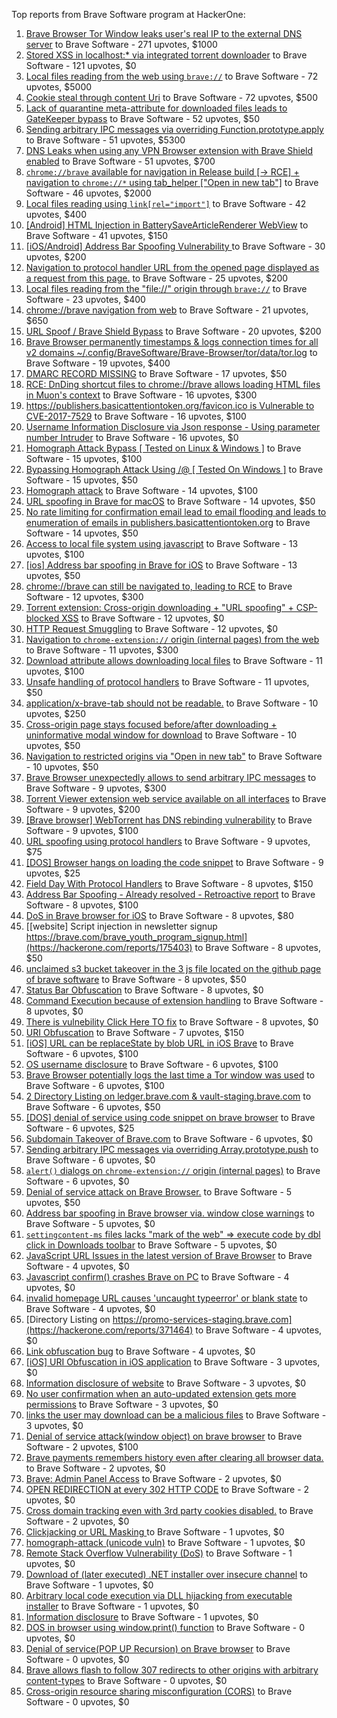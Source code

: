 Top reports from Brave Software program at HackerOne:

1. [Brave Browser Tor Window leaks user's real IP to the external DNS server](https://hackerone.com/reports/1077022) to Brave Software - 271 upvotes, $1000
2. [Stored XSS in localhost:* via integrated torrent downloader](https://hackerone.com/reports/681617) to Brave Software - 121 upvotes, $0
3. [Local files reading from the web using `brave://`](https://hackerone.com/reports/390013) to Brave Software - 72 upvotes, $5000
4. [Cookie steal through content Uri](https://hackerone.com/reports/876192) to Brave Software - 72 upvotes, $500
5. [Lack of quarantine meta-attribute for downloaded files leads to GateKeeper bypass](https://hackerone.com/reports/374106) to Brave Software - 52 upvotes, $50
6. [Sending arbitrary IPC messages via overriding Function.prototype.apply](https://hackerone.com/reports/188086) to Brave Software - 51 upvotes, $5300
7. [DNS Leaks when using any VPN Browser extension with Brave Shield enabled](https://hackerone.com/reports/1203842) to Brave Software - 51 upvotes, $700
8. [`chrome://brave` available for navigation in Release build [-\> RCE] + navigation to `chrome://*` using tab_helper ["Open in new tab"]](https://hackerone.com/reports/395737) to Brave Software - 46 upvotes, $2000
9. [Local files reading using `link[rel="import"]`](https://hackerone.com/reports/375329) to Brave Software - 42 upvotes, $400
10. [[Android] HTML Injection in BatterySaveArticleRenderer WebView](https://hackerone.com/reports/176065) to Brave Software - 41 upvotes, $150
11. [[iOS/Android] Address Bar Spoofing Vulnerability ](https://hackerone.com/reports/175958) to Brave Software - 30 upvotes, $200
12. [Navigation to protocol handler URL from the opened page displayed as a request from this page.](https://hackerone.com/reports/374969) to Brave Software - 25 upvotes, $200
13. [Local files reading from the "file://" origin through `brave://`](https://hackerone.com/reports/390362) to Brave Software - 23 upvotes, $400
14. [chrome://brave navigation from web](https://hackerone.com/reports/415967) to Brave Software - 21 upvotes, $650
15. [URL Spoof / Brave Shield Bypass](https://hackerone.com/reports/255991) to Brave Software - 20 upvotes, $200
16. [Brave Browser permanently timestamps & logs connection times for all v2 domains ~/.config/BraveSoftware/Brave-Browser/tor/data/tor.log](https://hackerone.com/reports/1249056) to Brave Software - 19 upvotes, $400
17. [DMARC RECORD MISSING](https://hackerone.com/reports/491753) to Brave Software - 17 upvotes, $50
18. [RCE: DnDing shortcut files to chrome://brave allows loading HTML files in Muon's context](https://hackerone.com/reports/415258) to Brave Software - 16 upvotes, $300
19. [https://publishers.basicattentiontoken.org/favicon.ico is Vulnerable to CVE-2017-7529](https://hackerone.com/reports/980856) to Brave Software - 16 upvotes, $100
20. [Username Information Disclosure via Json response - Using parameter number Intruder](https://hackerone.com/reports/812351) to Brave Software - 16 upvotes, $0
21. [Homograph Attack Bypass [ Tested on Linux & Windows ]](https://hackerone.com/reports/268984) to Brave Software - 15 upvotes, $100
22. [Bypassing Homograph Attack Using /@ [ Tested On Windows ]](https://hackerone.com/reports/317931) to Brave Software - 15 upvotes, $50
23. [Homograph attack](https://hackerone.com/reports/175286) to Brave Software - 14 upvotes, $100
24. [URL spoofing in Brave for macOS](https://hackerone.com/reports/369086) to Brave Software - 14 upvotes, $50
25. [No rate limiting for confirmation email lead to email flooding and leads to enumeration of emails in publishers.basicattentiontoken.org](https://hackerone.com/reports/854793) to Brave Software - 14 upvotes, $50
26. [Access to local file system using javascript](https://hackerone.com/reports/175979) to Brave Software - 13 upvotes, $100
27. [[ios] Address bar spoofing in Brave for iOS](https://hackerone.com/reports/176929) to Brave Software - 13 upvotes, $50
28. [chrome://brave can still be navigated to, leading to RCE](https://hackerone.com/reports/415178) to Brave Software - 12 upvotes, $300
29. [Torrent extension: Cross-origin downloading + "URL spoofing" + CSP-blocked XSS](https://hackerone.com/reports/378864) to Brave Software - 12 upvotes, $0
30. [HTTP Request Smuggling](https://hackerone.com/reports/866382) to Brave Software - 12 upvotes, $0
31. [Navigation to `chrome-extension://` origin (internal pages) from the web](https://hackerone.com/reports/378805) to Brave Software - 11 upvotes, $300
32. [Download attribute allows downloading local files](https://hackerone.com/reports/258710) to Brave Software - 11 upvotes, $100
33. [Unsafe handling of protocol handlers](https://hackerone.com/reports/369185) to Brave Software - 11 upvotes, $50
34. [application/x-brave-tab should not be readable.](https://hackerone.com/reports/258578) to Brave Software - 10 upvotes, $250
35. [Cross-origin page stays focused before/after downloading + uninformative modal window for download](https://hackerone.com/reports/375259) to Brave Software - 10 upvotes, $50
36. [Navigation to restricted origins via "Open in new tab"](https://hackerone.com/reports/369218) to Brave Software - 10 upvotes, $50
37. [Brave Browser unexpectedly allows to send arbitrary IPC messages](https://hackerone.com/reports/187542) to Brave Software - 9 upvotes, $300
38. [Torrent Viewer extension web service available on all interfaces](https://hackerone.com/reports/300181) to Brave Software - 9 upvotes, $200
39. [[Brave browser] WebTorrent has DNS rebinding vulnerability](https://hackerone.com/reports/663729) to Brave Software - 9 upvotes, $100
40. [URL spoofing using protocol handlers](https://hackerone.com/reports/373721) to Brave Software - 9 upvotes, $75
41. [[DOS] Browser hangs on loading the code snippet](https://hackerone.com/reports/181686) to Brave Software - 9 upvotes, $25
42. [Field Day With Protocol Handlers](https://hackerone.com/reports/416040) to Brave Software - 8 upvotes, $150
43. [Address Bar Spoofing - Already resolved - Retroactive report](https://hackerone.com/reports/175779) to Brave Software - 8 upvotes, $100
44. [DoS in Brave browser for iOS](https://hackerone.com/reports/357665) to Brave Software - 8 upvotes, $80
45. [[website] Script injection in newsletter signup https://brave.com/brave_youth_program_signup.html](https://hackerone.com/reports/175403) to Brave Software - 8 upvotes, $50
46. [unclaimed s3 bucket takeover in the 3 js file located on the github page of  brave software](https://hackerone.com/reports/1316650) to Brave Software - 8 upvotes, $50
47. [Status Bar Obfuscation](https://hackerone.com/reports/175701) to Brave Software - 8 upvotes, $0
48. [Command Execution because of extension handling](https://hackerone.com/reports/188078) to Brave Software - 8 upvotes, $0
49. [There is vulnebility Click Here TO fix](https://hackerone.com/reports/319036) to Brave Software - 8 upvotes, $0
50. [URI Obfuscation](https://hackerone.com/reports/175529) to Brave Software - 7 upvotes, $150
51. [[iOS] URL can be replaceState by blob URL in iOS Brave](https://hackerone.com/reports/215044) to Brave Software - 6 upvotes, $100
52. [OS username disclosure](https://hackerone.com/reports/258585) to Brave Software - 6 upvotes, $100
53. [Brave Browser potentially logs the last time a Tor window was used](https://hackerone.com/reports/1024668) to Brave Software - 6 upvotes, $100
54. [2 Directory Listing on ledger.brave.com & vault-staging.brave.com](https://hackerone.com/reports/175320) to Brave Software - 6 upvotes, $50
55. [[DOS] denial of service using code snippet on brave browser](https://hackerone.com/reports/181558) to Brave Software - 6 upvotes, $25
56. [Subdomain Takeover of Brave.com](https://hackerone.com/reports/175397) to Brave Software - 6 upvotes, $0
57. [Sending arbitrary IPC messages via overriding Array.prototype.push](https://hackerone.com/reports/188561) to Brave Software - 6 upvotes, $0
58. [`alert()` dialogs on `chrome-extension://` origin (internal pages)](https://hackerone.com/reports/378809) to Brave Software - 6 upvotes, $0
59. [Denial of service attack on Brave Browser.](https://hackerone.com/reports/176066) to Brave Software - 5 upvotes, $50
60. [Address bar spoofing in Brave browser via. window close warnings](https://hackerone.com/reports/208834) to Brave Software - 5 upvotes, $0
61. [`settingcontent-ms` files lacks "mark of the web" =\> execute code by dbl click in Downloads toolbar](https://hackerone.com/reports/377206) to Brave Software - 5 upvotes, $0
62. [JavaScript URL Issues in the latest version of Brave Browser](https://hackerone.com/reports/176083) to Brave Software - 4 upvotes, $0
63. [Javascript confirm() crashes Brave on PC](https://hackerone.com/reports/176076) to Brave Software - 4 upvotes, $0
64. [invalid homepage URL causes 'uncaught typeerror' or blank state](https://hackerone.com/reports/177184) to Brave Software - 4 upvotes, $0
65. [Directory Listing on https://promo-services-staging.brave.com](https://hackerone.com/reports/371464) to Brave Software - 4 upvotes, $0
66. [Link obfuscation bug](https://hackerone.com/reports/669440) to Brave Software - 4 upvotes, $0
67. [[iOS] URI Obfuscation in iOS application](https://hackerone.com/reports/176159) to Brave Software - 3 upvotes, $0
68. [Information disclosure of website](https://hackerone.com/reports/179121) to Brave Software - 3 upvotes, $0
69. [No user confirmation when an auto-updated extension gets more permissions](https://hackerone.com/reports/199243) to Brave Software - 3 upvotes, $0
70. [links the user may download can be a malicious files](https://hackerone.com/reports/182557) to Brave Software - 3 upvotes, $0
71. [Denial of service attack(window object) on brave browser](https://hackerone.com/reports/176197) to Brave Software - 2 upvotes, $100
72. [Brave payments remembers history even after clearing all browser data.](https://hackerone.com/reports/203088) to Brave Software - 2 upvotes, $0
73. [Brave: Admin Panel Access](https://hackerone.com/reports/175366) to Brave Software - 2 upvotes, $0
74. [OPEN REDIRECTION at every 302 HTTP CODE](https://hackerone.com/reports/369447) to Brave Software - 2 upvotes, $0
75. [Cross domain tracking even with 3rd party cookies disabled.](https://hackerone.com/reports/331428) to Brave Software - 2 upvotes, $0
76. [Clickjacking or URL Masking ](https://hackerone.com/reports/204198) to Brave Software - 1 upvotes, $0
77. [homograph-attack (unicode vuln)](https://hackerone.com/reports/221461) to Brave Software - 1 upvotes, $0
78. [Remote Stack Overflow Vulnerability (DoS)](https://hackerone.com/reports/181061) to Brave Software - 1 upvotes, $0
79. [Download of (later executed) .NET installer over insecure channel](https://hackerone.com/reports/272231) to Brave Software - 1 upvotes, $0
80. [Arbitrary local code execution via DLL hijacking from executable installer](https://hackerone.com/reports/272221) to Brave Software - 1 upvotes, $0
81. [Information disclosure](https://hackerone.com/reports/1347249) to Brave Software - 1 upvotes, $0
82. [DOS in browser using window.print() function](https://hackerone.com/reports/176364) to Brave Software - 0 upvotes, $0
83. [Denial of service(POP UP Recursion) on Brave browser](https://hackerone.com/reports/179248) to Brave Software - 0 upvotes, $0
84. [Brave allows flash to follow 307 redirects to other origins with arbitrary content-types](https://hackerone.com/reports/449478) to Brave Software - 0 upvotes, $0
85. [Cross-origin resource sharing misconfiguration (CORS)](https://hackerone.com/reports/954512) to Brave Software - 0 upvotes, $0
